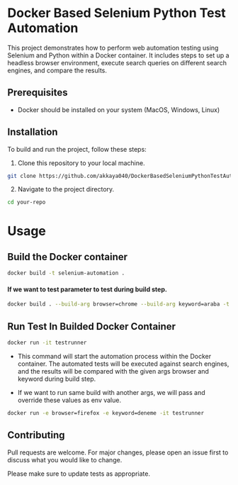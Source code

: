 # Docker Based Selenium Python Test Automation

This project demonstrates how to perform web automation testing using Selenium and Python within a Docker container. It includes steps to set up a headless browser environment, execute search queries on different search engines, and compare the results.

## Prerequisites

* Docker should be installed on your system (MacOS, Windows, Linux)

## Installation

To build and run the project, follow these steps:

1. Clone this repository to your local machine.

```bash
git clone https://github.com/akkaya040/DockerBasedSeleniumPythonTestAutomation.git
```

2. Navigate to the project directory.
```bash
cd your-repo
```

# Usage

## Build the Docker container
```bash
docker build -t selenium-automation .
```
#### If we want to test parameter to test during build step.

```bash
docker build . --build-arg browser=chrome --build-arg keyword=araba -t testrunner
```
## Run Test In Builded Docker Container
```bash
docker run -it testrunner
```
* This command will start the automation process within the Docker container. The automated tests will be executed against search engines, and the results will be compared with the given args browser and keyword during build step.

* If we want to run same build with another args, we will pass and override these values as env value.

```bash
docker run -e browser=firefox -e keyword=deneme -it testrunner
```

## Contributing

Pull requests are welcome. For major changes, please open an issue first to discuss what you would like to change.

Please make sure to update tests as appropriate.


